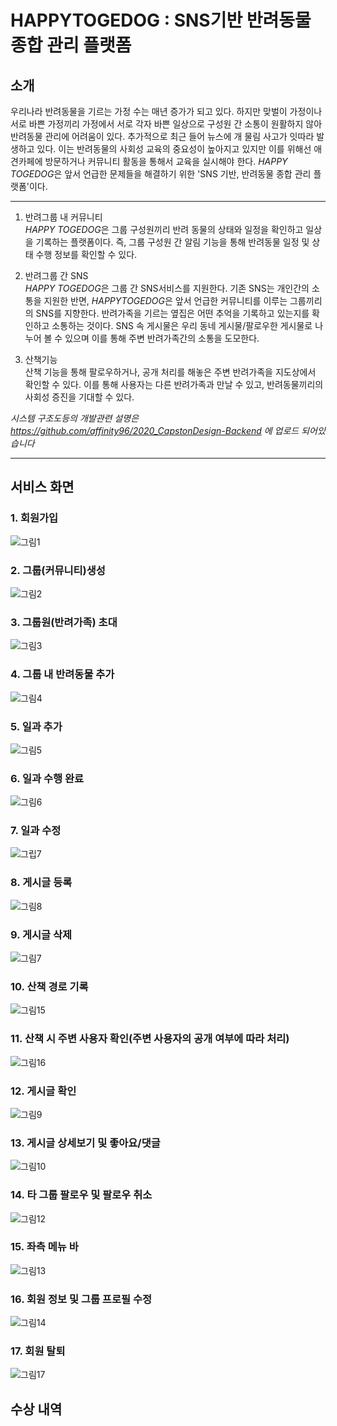 # HAPPYTOGEDOG : SNS기반 반려동물 종합 관리 플랫폼

## 소개
우리나라 반려동물을 기르는 가정 수는 매년 증가가 되고 있다. 하지만 맞벌이 가정이나 서로 바쁜 가정끼리 가정에서 서로 각자 바쁜 일상으로 구성원 간 소통이 원활하지 않아 반려동물 관리에 어려움이 있다. 추가적으로 최근 들어 뉴스에 개 물림 사고가 잇따라 발생하고 있다. 이는 반려동물의 사회성 교육의 중요성이 높아지고 있지만 이를 위해선 애견카페에 방문하거나 커뮤니티 활동을 통해서 교육을 실시해야 한다. *HAPPY TOGEDOG*은 앞서 언급한 문제들을 해결하기 위한 'SNS 기반, 반려동물 종합 관리 플랫폼'이다.
<hr/>

1. 반려그룹 내 커뮤니티   
*HAPPY TOGEDOG*은 그룹 구성원끼리 반려 동물의 상태와 일정을 확인하고 일상을 기록하는 플랫폼이다. 즉, 그룹 구성원 간 알림 기능을 통해 반려동물 일정 및 상태 수행 정보를 확인할 수 있다. 

2. 반려그룹 간 SNS   
*HAPPY TOGEDOG*은 그룹 간 SNS서비스를 지원한다. 기존 SNS는 개인간의 소통을 지원한 반면, *HAPPYTOGEDOG*은 앞서 언급한 커뮤니티를 이루는 그룹끼리의 SNS를 지향한다. 반려가족을 기르는 옆집은 어떤 추억을 기록하고 있는지를 확인하고 소통하는 것이다. SNS 속 게시물은 우리 동네 게시물/팔로우한 게시물로 나누어 볼 수 있으며 이를 통해 주변 반려가족간의 소통을 도모한다. 

3. 산책기능   
산책 기능을 통해 팔로우하거나, 공개 처리를 해놓은 주변 반려가족을 지도상에서 확인할 수 있다. 이를 통해 사용자는 다른 반려가족과 만날 수 있고, 반려동물끼리의 사회성 증진을 기대할 수 있다. 

*시스템 구조도등의 개발관련 설명은 https://github.com/affinity96/2020_CapstonDesign-Backend 에 업로드 되어있습니다*
<hr/>

## 서비스 화면

### 1. 회원가입
![그림1](https://user-images.githubusercontent.com/53653160/111260288-e3671500-8663-11eb-8675-ba1ebe2541de.png)

### 2. 그룹(커뮤니티)생성
![그림2](https://user-images.githubusercontent.com/53653160/111260333-f679e500-8663-11eb-9f9a-7696eb4a1835.png)

### 3. 그룹원(반려가족) 초대
![그림3](https://user-images.githubusercontent.com/53653160/111260334-f7127b80-8663-11eb-90a9-f85a601156c3.png)

### 4. 그룹 내 반려동물 추가
![그림4](https://user-images.githubusercontent.com/53653160/111260338-f7127b80-8663-11eb-8240-d03b51f03c68.png)

### 5. 일과 추가
![그림5](https://user-images.githubusercontent.com/53653160/111260341-f7ab1200-8663-11eb-82c8-7a5c3b30e24b.png)

### 6. 일과 수행 완료
![그림6](https://user-images.githubusercontent.com/53653160/111260343-f7ab1200-8663-11eb-96da-246c1b11484d.png)

### 7. 일과 수정
![그립7](https://user-images.githubusercontent.com/53653160/111260328-f548b800-8663-11eb-9a8b-724c1ba3fd7f.png)

### 8. 게시글 등록
![그림8](https://user-images.githubusercontent.com/53653160/111260346-f843a880-8663-11eb-8695-fd301e84ac7e.png)

### 9. 게시글 삭제
![그림7](https://user-images.githubusercontent.com/53653160/111260345-f843a880-8663-11eb-9d0f-56cdde13f101.png)

### 10. 산책 경로 기록
![그림15](https://user-images.githubusercontent.com/53653160/111260354-fb3e9900-8663-11eb-8b68-6f70f6cdf256.png)

### 11. 산책 시 주변 사용자 확인(주변 사용자의 공개 여부에 따라 처리)
![그림16](https://user-images.githubusercontent.com/53653160/111260355-fbd72f80-8663-11eb-856c-991309960303.png)

### 12. 게시글 확인
![그림9](https://user-images.githubusercontent.com/53653160/111260347-f8dc3f00-8663-11eb-8d7e-9a22339366ab.png)

### 13. 게시글 상세보기 및 좋아요/댓글
![그림10](https://user-images.githubusercontent.com/53653160/111260348-f974d580-8663-11eb-860d-b4c768ba43bd.png)

### 14. 타 그룹 팔로우 및 팔로우 취소
![그림12](https://user-images.githubusercontent.com/53653160/111260351-fa0d6c00-8663-11eb-98b8-bdd8cbf76bfa.png)

### 15. 좌측 메뉴 바
![그림13](https://user-images.githubusercontent.com/53653160/111260352-faa60280-8663-11eb-9c9b-717648cebfd9.png)

### 16. 회원 정보 및 그룹 프로필 수정
![그림14](https://user-images.githubusercontent.com/53653160/111260353-faa60280-8663-11eb-8162-3d2ec6850174.png)

### 17. 회원 탈퇴
![그림17](https://user-images.githubusercontent.com/53653160/111260356-fbd72f80-8663-11eb-853c-5fba354a155c.png)


## 수상 내역

